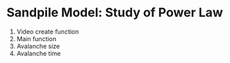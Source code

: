 # Sandpile Model: Study of Power Law

1. Video create function
2. Main function 
3. Avalanche size 
4. Avalanche time 
